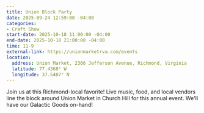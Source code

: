 ```yaml
---
title: Union Block Party
date: 2025-09-24 12:59:00 -04:00
categories:
- Craft Show
start-date: 2025-10-18 11:00:00 -04:00
end-date: 2025-10-18 21:00:00 -04:00
time: 11-9
external-link: https://unionmarketrva.com/events
location:
  address: Union Market, 2306 Jefferson Avenue, Richmond, Virginia
  latitude: 77.4360° W
  longitude: 37.5407° N
---
```


Join us at this Richmond-local favorite! Live music, food, and local vendors line the block around Union Market in Church Hill for this annual event. We'll have our Galactic Goods on-hand! 